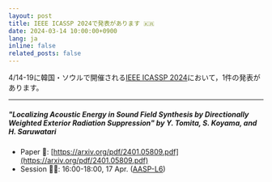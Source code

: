 ```yaml
---
layout: post
title: IEEE ICASSP 2024で発表があります 🇰🇷
date: 2024-03-14 10:00:00+0900
lang: ja
inline: false
related_posts: false
---
```


4/14-19に韓国・ソウルで開催される[IEEE ICASSP 2024](https://2024.ieeeicassp.org/)において，1件の発表があります。 

***

##### "Localizing Acoustic Energy in Sound Field Synthesis by Directionally Weighted Exterior Radiation Suppression" by Y. Tomita, S. Koyama, and H. Saruwatari
- Paper 📝: [https://arxiv.org/pdf/2401.05809.pdf](https://arxiv.org/pdf/2401.05809.pdf)
- Session 🧑‍💻: 16:00-18:00, 17 Apr. ([AASP-L6](https://cmsworkshops.com/ICASSP2024/view_session.php?SessionID=1011))
